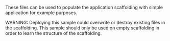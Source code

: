 These files can be used to populate the application scaffolding with simple
application for example purposes.

WARNING: Deploying this sample could overwrite or destroy existing files in the
scaffolding. This sample should only be used on empty scaffolding in order to
learn the structure of the scaffolding.
